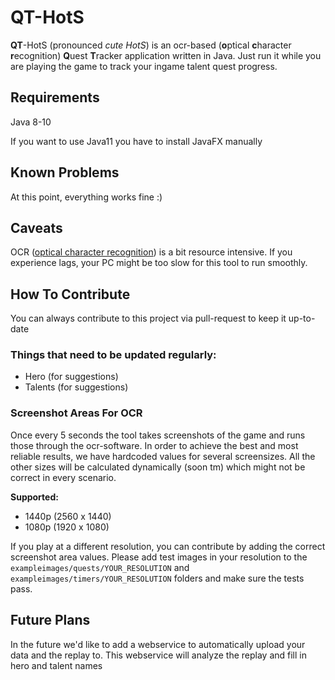 # QT-HotS
**QT**-HotS (pronounced *cute HotS*) is an ocr-based (**o**ptical **c**haracter **r**ecognition) **Q**uest **T**racker application
written in Java.
Just run it while you are playing the game to track your ingame talent quest progress.

## Requirements
Java 8-10

If you want to use Java11 you have to install JavaFX manually

## Known Problems
At this point, everything works fine :)

## Caveats
OCR ([optical character recognition](https://en.wikipedia.org/wiki/Optical_character_recognition)) is a bit resource
intensive. If you experience lags, your PC might be too slow for this tool to run smoothly.

## How To Contribute
You can always contribute to this project via pull-request to keep it up-to-date

### Things that need to be updated regularly:
- Hero (for suggestions)
- Talents (for suggestions)

### Screenshot Areas For OCR
Once every 5 seconds the tool takes screenshots of the game and runs those through the ocr-software.
In order to achieve the best and most reliable results, we have hardcoded values for several screensizes.
All the other sizes will be calculated dynamically (soon tm) which might not be correct in every scenario.

**Supported:** 

- 1440p (2560 x 1440)
- 1080p (1920 x 1080)

If you play at a different resolution, you can contribute by adding the correct screenshot area values.
Please add test images in your resolution to the `exampleimages/quests/YOUR_RESOLUTION` and
`exampleimages/timers/YOUR_RESOLUTION` folders and make sure the tests pass.

## Future Plans 
In the future we'd like to add a webservice to automatically upload your data and the replay to. This webservice
will analyze the replay and fill in hero and talent names